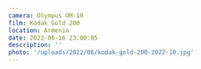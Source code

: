 ```yaml
---
camera: Olympus OM-10
film: Kodak Gold 200
location: Armenia
date: 2022-06-16 23:00:05
description: ''
photo: '/uploads/2022/06/kodak-gold-200-2022-10.jpg'
---
```

